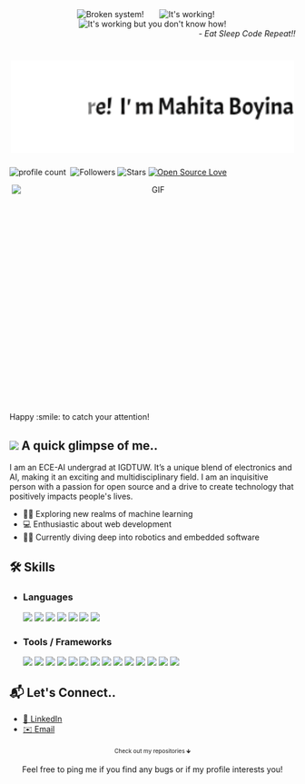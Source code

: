 <div align="center">
  <img src="https://raw.githubusercontent.com/Tarikul-Islam-Anik/Animated-Fluent-Emojis/master/Emojis/Smilies/Face%20with%20Spiral%20Eyes.png" width="7%" alt="Broken system!"/>
  &nbsp;&nbsp;&nbsp;&nbsp;&nbsp;
  <img src="https://raw.githubusercontent.com/Tarikul-Islam-Anik/Animated-Fluent-Emojis/master/Emojis/Smilies/Relieved%20Face.png" width="7%" alt="It's working!"/>
  &nbsp;&nbsp;&nbsp;&nbsp;&nbsp;
  <img src="https://raw.githubusercontent.com/Tarikul-Islam-Anik/Animated-Fluent-Emojis/master/Emojis/Smilies/Astonished%20Face.png" width="7%" alt="It's working but you don't know how!"/>
</div>
<div align="right">
  <i> - Eat Sleep Code Repeat!!</i>
</div>
<div align="center" style="margin-bottom: 5px;">
  <h1> 
    <img src="https://github.com/mahita2104/mahita2104/blob/main/name.gif" width="500"/> 
  </h1>
</div>

  
  ![profile count](https://komarev.com/ghpvc/?username=mahita2104&color=red)&nbsp;
  ![Followers](https://img.shields.io/github/followers/mahita2104?style=social)
  ![Stars](https://img.shields.io/github/stars/mahita2104?style=social)
  [![Open Source Love](https://badges.frapsoft.com/os/v1/open-source.svg?v=102)](https://github.com/ellerbrock/open-source-badge/)
   <div align="center">
       <img align="right" alt="GIF" src="https://github.com/SP-XD/SP-XD/blob/main/images/dev-working_rounded.gif?raw=true" width="500" height="400"/>
   </div> 
Happy :smile: to catch your attention!

## <img src="https://media.giphy.com/media/VgCDAzcKvsR6OM0uWg/giphy.gif" width="50"> A quick glimpse of me..<span style="font-size: 10px;">&nbsp;&nbsp;</span>
I am an ECE-AI undergrad at IGDTUW. It’s a unique blend of electronics and AI, making it an exciting and multidisciplinary field. I am an inquisitive person with a passion for open source and a drive to create technology that positively impacts people's lives.

- 🤖🧠 Exploring new realms of machine learning
- 💻 Enthusiastic about web development 
- 🤖🔧 Currently diving deep into robotics and embedded software
## 🛠️ Skills

- ### Languages
   <span><img src="https://img.shields.io/badge/-Python-3776AB?logo=python&logoColor=white" height="25"></span>
<span><img src="https://img.shields.io/badge/-C++-00599C?logo=c%2B%2B&logoColor=white" height="25"></span>
<span><img src="https://img.shields.io/badge/-C-A8B9CC?logo=c&logoColor=white" height="25"></span>
<span><img src="https://img.shields.io/badge/-R-276DC3?logo=r&logoColor=white" height="25"></span>
<span><img src="https://img.shields.io/badge/-Dart-0175C2?logo=dart&logoColor=white" height="25"></span>
<span><img src="https://img.shields.io/badge/-PHP-777BB4?logo=php&logoColor=white" height="25"></span>
<span><img src="https://img.shields.io/badge/-Assembly-6E4C13?logo=assemblyscript&logoColor=white" height="25"></span>

- ### Tools / Frameworks
   <span><img src="https://img.shields.io/badge/-Git-F05032?logo=git&logoColor=white" height="25"></span>
   <span><img src="https://img.shields.io/badge/-Flutter-02569B?logo=flutter&logoColor=white" height="25"></span>
   <span><img src="https://img.shields.io/badge/-FlutterFlow-02569B?logo=flutter&logoColor=white" height="25"></span>
   <span><img src="https://img.shields.io/badge/-XAMPP-FB7A24?logo=xampp&logoColor=white" height="25"></span>
   <span><img src="https://img.shields.io/badge/-FastAPI-009688?logo=fastapi&logoColor=white" height="25"></span>
   <span><img src="https://img.shields.io/badge/-Flask-000000?logo=flask&logoColor=white" height="25"></span>
   <span><img src="https://img.shields.io/badge/-Code%20Composer%20Studio-6D309E?logo=ti&logoColor=white" height="25"></span>
   <span><img src="https://img.shields.io/badge/-TensorFlow-FF6F00?logo=tensorflow&logoColor=white" height="25"></span>
   <span><img src="https://img.shields.io/badge/-PyTorch-EE4C2C?logo=pytorch&logoColor=white" height="25"></span>
   <span><img src="https://img.shields.io/badge/-React-61DAFB?logo=react&logoColor=white" height="25"></span>
   <span><img src="https://img.shields.io/badge/-Scikit--learn-F7931E?logo=scikit-learn&logoColor=white" height="25"></span>
   <span><img src="https://img.shields.io/badge/-ROS-22314E?logo=ros&logoColor=white" height="25"></span>
   <span><img src="https://img.shields.io/badge/-Keil%20uVision-4D4D4D?logo=keil&logoColor=white" height="25"></span>
   <span><img src="https://img.shields.io/badge/-Carla-4182F0?logo=carla&logoColor=white" height="25"></span>


## 📬 Let's Connect..

- [🔗 LinkedIn](https://www.linkedin.com/in/mahita-boyina-aba6b9255/)
- [✉️ Email](mahita2104@gmail.com)

<div align="center">
  <span style="font-size: 10px;">Check out my repositories 🡻</span>
  
  Feel free to ping me if you find any bugs or if my profile interests you!
</div>





